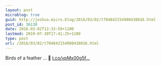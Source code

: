 ```yaml
---
layout: post
microblog: true
guid: http://joshua.micro.blog/2016/03/02/t704842154980438016.html
post_id: 36130
date: 2016-03-02T12:33:59+1100
lastmod: 2019-07-30T17:41:25+1100
type: post
url: /2016/03/02/t704842154980438016.html
---
```

Birds of a feather ... 🐥 [t.co/vpMx00g5f...](https://t.co/vpMx00g5fq)
